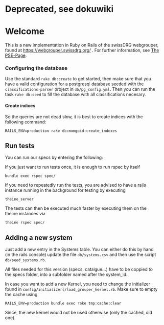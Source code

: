 # Deprecated, see dokuwiki

# Welcome

This is a new implementation in Ruby on Rails of the swissDRG webgrouper, 
found at https://webgrouper.swissdrg.org/ . For further information, see [The PSE-Page](http://pym.unibe.ch/pse/wiki/doku.php?id=pse1:home).

### Configuring the database

Use the standard `rake db:create` to get started, then make sure that you have a valid configuration for
a postgresql database seeded with the `classifications-parser` project in `db/pg_config.yml`.
Then you can run the task `rake db:seed` to fill the database with all classifications necesary.

#### Create indices

So the queries are not dead slow, it is best to create indices with the following command:

    RAILS_ENV=production rake db:mongoid:create_indexes

## Run tests

You can run our specs by entering the following:

If you just want to run tests once, it is enough to run rspec by itself

	bundle exec rspec spec/

If you need to repeatedly run the tests, you are advised to have a rails instance running in the background for testing
by executing

    theine_server

The tests can then be executed much faster by executing them on the theine instances via

    theine rspec spec/

## Adding a new system

Just add a new entry in the Systems table. You can either do this by hand (in the rails console)
update the file `db/systems.csv` and then use the script `db/seed_systems.rb`.

All files needed for this version (specs, catalgue...) have to be coppied to the specs folder,
into a subfolder named after the system_id.

In case you want to add a new Kernel, you need to change the initializer found in `config/initializers/load_grouper_kernel.rb`.
Make sure to empty the cache using

    RAILS_ENV=production bundle exec rake tmp:cache:clear

Since, the new kernel would not be used otherwise (only the cached, old one).